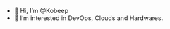 - 👋 Hi, I’m @Kobeep
- 👀 I’m interested in DevOps, Clouds and Hardwares.


<!---
Kobeep/Kobeep is a ✨ special ✨ repository because its `README.md` (this file) appears on your GitHub profile.
You can click the Preview link to take a look at your changes.
--->
